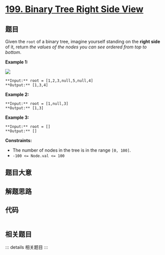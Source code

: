 # [199. Binary Tree Right Side View](https://leetcode.com/problems/binary-tree-right-side-view)

## 题目

Given the `root` of a binary tree, imagine yourself standing on the **right
side** of it, return _the values of the nodes you can see ordered from top to
bottom_.



**Example 1:**

![](https://assets.leetcode.com/uploads/2021/02/14/tree.jpg)

    
    
    **Input:** root = [1,2,3,null,5,null,4]
    **Output:** [1,3,4]
    

**Example 2:**

    
    
    **Input:** root = [1,null,3]
    **Output:** [1,3]
    

**Example 3:**

    
    
    **Input:** root = []
    **Output:** []
    



**Constraints:**

  * The number of nodes in the tree is in the range `[0, 100]`.
  * `-100 <= Node.val <= 100`


## 题目大意

## 解题思路

## 代码

```javascript

```

## 相关题目

::: details 相关题目
:::
